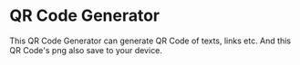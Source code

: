 # QR Code Generator 
This QR Code Generator can generate QR Code of texts, links etc. And this QR Code's png also save to your device.
